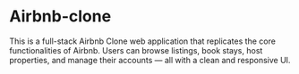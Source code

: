 # Airbnb-clone
This is a full-stack Airbnb Clone web application that replicates the core functionalities of Airbnb. Users can browse listings, book stays, host properties, and manage their accounts — all with a clean and responsive UI.
